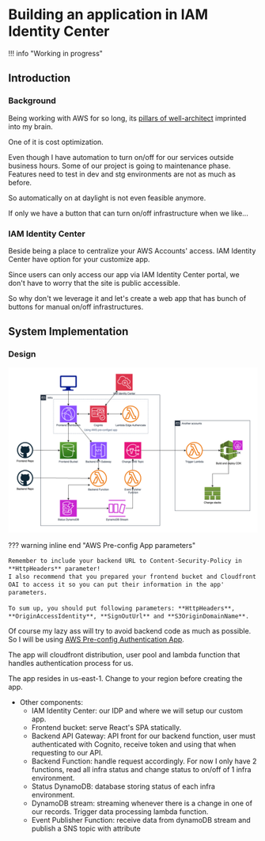# Building an application in IAM Identity Center

!!! info "Working in progress"

## Introduction
### Background
Being working with AWS for so long, its [pillars of well-architect](https://aws.amazon.com/blogs/apn/the-6-pillars-of-the-aws-well-architected-framework/) imprinted into my brain. 

One of it is cost optimization. 

Even though I have automation to turn on/off for our services outside business hours. 
Some of our project is going to maintenance phase. Features need to test in dev and stg environments are not as much as before. 

So automatically on at daylight is not even feasible anymore.

If only we have a button that can turn on/off infrastructure when we like...

### IAM Identity Center
Beside being a place to centralize your AWS Accounts' access. IAM Identity Center have option for your customize app. 

Since users can only access our app via IAM Identity Center portal, we don't have to worry that the site is public accessible.

So why don't we leverage it and let's create a web app that has bunch of buttons for manual on/off infrastructures.

## System Implementation
### Design
![AWSDiagram](iamic-app-design.png)

??? warning inline end "AWS Pre-config App parameters"
    
    Remember to include your backend URL to Content-Security-Policy in **HttpHeaders** parameter!
    I also recommend that you prepared your frontend bucket and Cloudfront OAI to access it so you can put their information in the app' parameters.
    
    To sum up, you should put following parameters: **HttpHeaders**, **OriginAccessIdentity**, **SignOutUrl** and **S3OriginDomainName**.

Of course my lazy ass will try to avoid backend code as much as possible. So I will be using [AWS Pre-config Authentication App](https://console.aws.amazon.com/lambda/home?region=us-east-1#/create/app?applicationId=arn:aws:serverlessrepo:us-east-1:520945424137:applications/cloudfront-authorization-at-edge).

The app will cloudfront distribution, user pool and lambda function that handles authentication process for us. 

The app resides in us-east-1. Change to your region before creating the app.

- Other components:
    * IAM Identity Center: our IDP and where we will setup our custom app.
    * Frontend bucket: serve React's SPA statically.
    * Backend API Gateway: API front for our backend function, user must authenticated with Cognito, receive token and using that when requesting to our API.
    * Backend Function: handle request accordingly. For now I only have 2 functions, read all infra status and change status to on/off of 1 infra environment.
    * Status DynamoDB: database storing status of each infra environment.
    * DynamoDB stream: streaming whenever there is a change in one of our records. Trigger data processing lambda function.
    * Event Publisher Function: receive data from dynamoDB stream and publish a SNS topic with attribute
